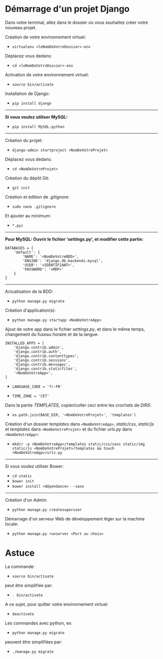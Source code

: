 # Démarrage d'un projet Django

Dans votre terminal, allez dans le dossier où vous souhaitez créer votre nouveau projet.

Création de votre environnement virtuel:
- ```virtualenv <leNomDeVotreDossier>-env```

Déplacez vous dedans:
- ```cd <leNomDeVotreDossier>-env```

Activation de votre environnement virtuel:
- ```source bin/activate```

Installation de Django:
- ```pip install django```

---
**Si vous voulez utiliser MySQL:**
- ```pip install MySQL-python```

---

Création du projet:
- ```django-admin startproject <NomDeVotreProjet>```

Déplacez vous dedans:
- ```cd <NomDeVotreProjet>```

Création du dépôt Git:
- ```git init```

Création et édition de *.gitignore*:
- ```sudo nano .gitignore```

Et ajouter au minimum:
- ```*.pyc```

---
**Pour MySQL: Ouvrir le fichier 'settings.py', et modifier cette partie:**
```
DATABASES = {
    'default': {
        'NAME': '<NomDeVotreBDD>',
        'ENGINE': 'django.db.backends.mysql',
        'USER': '<IDENTIFIANT>',
        'PASSWORD': '<MDP>'
    }
}
```

---

Actualisation de la BDD:
- ```python manage.py migrate```

Création d'application(s):
- ```python manage.py startapp <NomDeVotreApp>```

Ajout de votre app dans le fichier *settings.py*, et dans le même temps, changement du fuseau horaire et de la langue:
```
INSTALLED_APPS = [
    'django.contrib.admin',
    'django.contrib.auth',
    'django.contrib.contenttypes',
    'django.contrib.sessions',
    'django.contrib.messages',
    'django.contrib.staticfiles',
    '<NomDeVotreApp>',
]
```

- ```LANGUAGE_CODE = 'fr-FR'```

- ```TIME_ZONE = 'CET'```

Dans la partie *TEMPLATES*, copier/coller ceci entre les crochets de *DIRS*:
- ```os.path.join(BASE_DIR, '<NomDeVotreProjet>', 'templates')```

Création d'un dossier *templates* dans ```<NomDeVotreApp>```, *static/css*, *static/js* et *templates* dans ```<NomDeVotreProjet>``` et du fichier *urls.py* dans ```<NomDeVotreApp>```:
- ```mkdir -p <NomDeVotreApp>/templates static/css/sass static/img static/js <NomDeVotreProjet>/templates && touch <NomDeVotreApp>/urls.py```

---
Si vous voulez utiliser Bower:
- ```cd static```
- ```bower init```
- ```bower install <dépendance> --save```

---

Création d'un Admin:
- ```python manage.py createsuperuser```

Démarrage d'un serveur Web de développement léger sur la machine locale:
- ```python manage.py runserver <Port au choix>```


# Astuce
La commande:
- ```source bin/activate```

peut être simplifiée par:
- ```. bin/activate```

A ce sujet, pour quitter votre environnement virtuel:
- ```deactivate```

Les commandes avec python, ex:
- ```python manage.py migrate```

peuvent être simplifiées par:
- ```./manage.py migrate```
